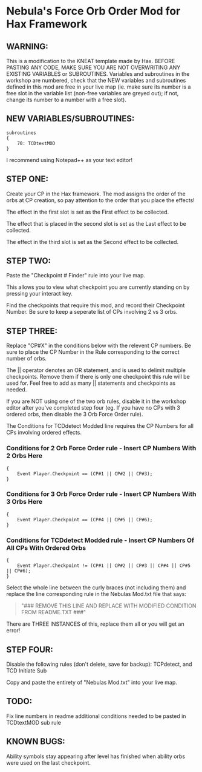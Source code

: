 # Nebula's Force Orb Order Mod for Hax Framework

## **WARNING:** 
This is a modification to the KNEAT template made by Hax. BEFORE PASTING ANY CODE, MAKE SURE YOU ARE NOT OVERWRITING ANY EXISTING VARIABLES or SUBROUTINES. 
Variables and subroutines in the workshop are numbered, check that the NEW variables and subroutines defined in this mod are free in your live map (ie. make sure its number is a free slot in the variable list (non-free variables are greyed out); if not, change its number to a number with a free slot).

## NEW VARIABLES/SUBROUTINES:
```
subroutines
{
	70: TCDtextMOD
}
```


I recommend using Notepad++ as your text editor!


## STEP ONE: 
Create your CP in the Hax framework. The mod assigns the order of the orbs at CP creation, so pay attention to the order that you place the effects! 

The effect in the first slot is set as the First effect to be collected.

The effect that is placed in the second slot is set as the Last effect to be collected.

The effect in the third slot is set as the Second effect to be collected.


## STEP TWO:
Paste the "Checkpoint # Finder" rule into your live map.

This allows you to view what checkpoint you are currently standing on by pressing your interact key. 

Find the checkpoints that require this mod, and record their Checkpoint Number. Be sure to keep a seperate list of CPs involving 2 vs 3 orbs.


## STEP THREE:

Replace "CP#X" in the conditions below with the relevent CP numbers. Be sure to place the CP Number in the Rule corresponding to the correct number of orbs.

The || operator denotes an OR statement, and is used to delimit multiple checkpoints. Remove them if there is only one checkpoint this rule will be used for.
Feel free to add as many || statements and checkpoints as needed.

If you are NOT using one of the two orb rules, disable it in the workshop editor after you've completed step four (eg. If you have no CPs with 3 ordered orbs, then disable the 3 Orb Force Order rule).

The Conditions for TCDdetect Modded line requires the CP Numbers for all CPs involving ordered effects.


### Conditions for 2 Orb Force Order rule - Insert CP Numbers With 2 Orbs Here
```
{
	Event Player.Checkpoint == (CP#1 || CP#2 || CP#3);
}
```
### Conditions for 3 Orb Force Order rule - Insert CP Numbers With 3 Orbs Here
```
{
	Event Player.Checkpoint == (CP#4 || CP#5 || CP#6);
}
```
### Conditions for TCDdetect Modded rule - Insert CP Numbers Of All CPs With Ordered Orbs
```
{
	Event Player.Checkpoint != (CP#1 || CP#2 || CP#3 || CP#4 || CP#5 || CP#6);
}
```
Select the whole line between the curly braces (not including them) and replace the line corresponding rule in the Nebulas Mod.txt file that says:
> "### REMOVE THIS LINE AND REPLACE WITH MODIFIED CONDITION FROM README.TXT ###"

There are THREE INSTANCES of this, replace them all or you will get an error! 

## STEP FOUR:
Disable the following rules (don't delete, save for backup): TCPdetect, and TCD Initiate Sub

Copy and paste the entirety of "Nebulas Mod.txt" into your live map.





## TODO:
Fix line numbers in readme
additional conditions needed to be pasted in TCDtextMOD sub rule

## KNOWN BUGS:
Ability symbols stay appearing after level has finished when ability orbs were used on the last checkpoint.

